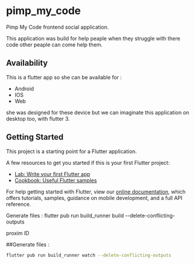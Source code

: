 # pimp_my_code

Pimp My Code frontend social application.

This application was build for help peaple when they struggle with there code other peaple can come help them.

## Availability

This is a flutter app so she can be available for :

- Android
- IOS
- Web

she was designed for these device but we can imaginate this application on desktop too, with flutter 3.

## Getting Started

This project is a starting point for a Flutter application.

A few resources to get you started if this is your first Flutter project:

- [Lab: Write your first Flutter app](https://flutter.dev/docs/get-started/codelab)
- [Cookbook: Useful Flutter samples](https://flutter.dev/docs/cookbook)

For help getting started with Flutter, view our
[online documentation](https://flutter.dev/docs), which offers tutorials,
samples, guidance on mobile development, and a full API reference.

Generate files : flutter pub run build_runner build --delete-conflicting-outputs

proxim ID

##Generate files :

```bash
flutter pub run build_runner watch --delete-conflicting-outputs
```
